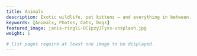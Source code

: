 ```yaml
---
title: Animals
description: Exotic wildlife, pet kittens — and everything in between. Uncover the beauty of the animal kingdom through your screen.
keywords: [Animals, Photos, Cats, Dogs]
featured_image: janis-ringli-UC1pzyJFyvs-unsplash.jpg
weight: 1

# list pages require at least one image to be displayed.
---
```

